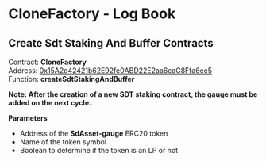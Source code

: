 # CloneFactory - Log Book

## Create Sdt Staking And Buffer Contracts

Contract: **CloneFactory**\
Address: [0x15A2d42421b62E92fe0ABD22E2aa6caC8Ffa6ec5](https://etherscan.io/address/0x15A2d42421b62E92fe0ABD22E2aa6caC8Ffa6ec5#code)\
Function: **createSdtStakingAndBuffer**

**Note: After the creation of a new SDT staking contract, the gauge must be added on the next cycle.**

**Parameters**
- Address of the **SdAsset-gauge** ERC20 token
- Name of the token symbol
- Boolean to determine if the token is an LP or not